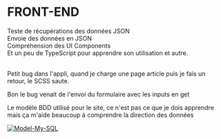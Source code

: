 # FRONT-END
Teste de récupérations des données JSON<br>
Envoie des données en JSON<br>
Compréhension des UI Components<br>
Et un peu de TypeScript pour apprendre son utilisation et autre.<br><br>


Petit bug dans l'appli, quand je charge une page article puis je fais un retour, le SCSS saute.<br>

Bon le bug venait de l'envoi du formulaire avec les inputs en get

Le modèle BDD utilisé pour le site, ce n'est pas ce que je dois apprendre mais ça m'aide beaucoup à comprendre la direction des données <br>

<a href="https://ibb.co/bdtLRkQ"><img src="https://i.ibb.co/zfdbHzQ/Model-My-SQL.png" alt="Model-My-SQL" border="0"></a>
